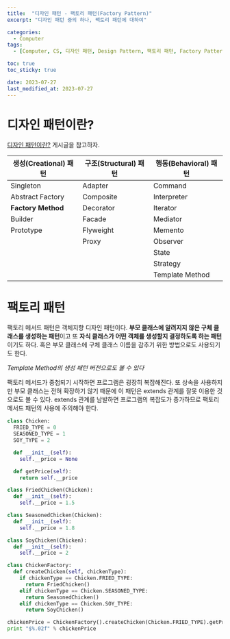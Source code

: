 ```yaml
---
title:  "디자인 패턴 - 팩토리 패턴(Factory Pattern)"
excerpt: "디자인 패턴 중의 하나, 팩토리 패턴에 대하여"

categories:
  - Computer
tags:
  - [Computer, CS, 디자인 패턴, Design Pattern, 팩토리 패턴, Factory Pattern]

toc: true
toc_sticky: true

date: 2023-07-27
last_modified_at: 2023-07-27
---
```


# 디자인 패턴이란?
[디자인 패턴이란?](https://98tech-savvy.github.io/computer/CS-Design-Pattern/) 게시글을 참고하자.

|생성(Creational) 패턴|구조(Structural) 패턴|행동(Behavioral) 패턴|
|--|--|--|
|Singleton|Adapter|Command|
|Abstract Factory|Composite|Interpreter|
|**Factory Method**|Decorator|Iterator|
|Builder|Facade|Mediator|
|Prototype|Flyweight|Memento|
||Proxy|Observer|
|||State|
|||Strategy|
|||Template Method|

# 팩토리 패턴
팩토리 메서드 패턴은 객체지향 디자인 패턴이다. **부모 클래스에 알려지지 않은 구체 클래스를 생성하는 패턴**이고 또 **자식 클래스가 어떤 객체를 생성할지 결정하도록 하는 패턴**이기도 하다. 혹은 부모 클래스에 구체 클래스 이름을 감추기 위한 방법으로도 사용되기도 한다.

*Template Method의 생성 패턴 버전으로도 볼 수 있다*

팩토리 메서드가 중첩되기 시작하면 프로그램은 굉장히 복잡해진다. 또 상속을 사용하지만 부모 클래스는 전혀 확장하기 않기 때문에 이 패턴은 extends 관계를 잘못 이용한 것으로도 볼 수 있다. extends 관계를 남발하면 프로그램의 복잡도가 증가하므로 팩토리 메서드 패턴의 사용에 주의해야 한다.

```python
class Chicken:
  FRIED_TYPE = 0
  SEASONED_TYPE = 1
  SOY_TYPE = 2

  def __init__(self):
    self.__price = None

  def getPrice(self):
    return self.__price

class FriedChicken(Chicken):
  def __init__(self):
    self.__price = 1.5

class SeasonedChicken(Chicken):
  def __init__(self):
    self.__price = 1.8

class SoyChicken(Chicken):
  def __init__(self):
    self.__price = 2

class ChickenFactory:
  def createChicken(self, chickenType):
    if chickenType == Chicken.FRIED_TYPE:
      return FriedChicken()
    elif chickenType == Chicken.SEASONED_TYPE:
      return SeasonedChicken()
    elif chickenType == Chicken.SOY_TYPE:
      return SoyChicken()

chickenPrice = ChickenFactory().createChicken(Chicken.FRIED_TYPE).getPrice()
print "$%.02f" % chickenPrice
```